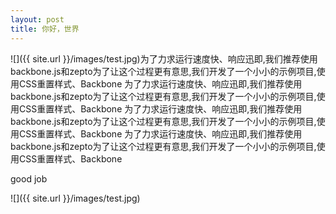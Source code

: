 ```yaml
---
layout: post
title: 你好，世界
---
```

![]({{ site.url }}/images/test.jpg)为了力求运行速度快、响应迅即,我们推荐使用backbone.js和zepto为了让这个过程更有意思,我们开发了一个小小的示例项目,使用CSS重置样式、Backbone
为了力求运行速度快、响应迅即,我们推荐使用backbone.js和zepto为了让这个过程更有意思,我们开发了一个小小的示例项目,使用CSS重置样式、Backbone
为了力求运行速度快、响应迅即,我们推荐使用backbone.js和zepto为了让这个过程更有意思,我们开发了一个小小的示例项目,使用CSS重置样式、Backbone
为了力求运行速度快、响应迅即,我们推荐使用backbone.js和zepto为了让这个过程更有意思,我们开发了一个小小的示例项目,使用CSS重置样式、Backbone

good job


![]({{ site.url }}/images/test.jpg)
